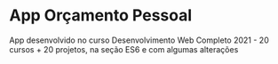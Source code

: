 # App Orçamento Pessoal 
 App desenvolvido no curso Desenvolvimento Web Completo 2021 - 20 cursos + 20 projetos, na seção ES6 e com algumas alterações 
